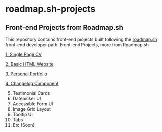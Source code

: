 # roadmap.sh-projects
## Front-end Projects from Roadmap.sh
This repository contains front-end projects built following the [roadmap.sh](https://roadmap.sh/) front-end developer path.
Front-end Projects, more from Roadmap.sh

[1. Single Page CV ](https://roadmap.sh/projects/single-page-cv)

[2. Basic HTML Website](https://roadmap.sh/projects/basic-html-website)

[3. Personal Portfolio](https://roadmap.sh/projects/portfolio-website)

[4. Changelog Component](https://roadmap.sh/projects/changelog-component)


5. Testimonial Cards
6. Datepicker UI
7. Accessible Form UI
8. Image Grid Layout
9. Tooltip UI
10. Tabs
11. Etc (Soon)
